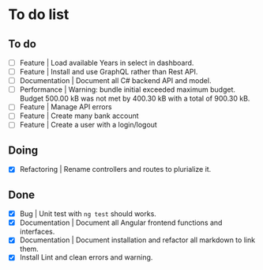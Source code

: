 # To do list

## To do
- [ ] Feature | Load available Years in select in dashboard.
- [ ] Feature | Install and use GraphQL rather than Rest API.
- [ ] Documentation | Document all C# backend API and model.
- [ ] Performance | Warning: bundle initial exceeded maximum budget. Budget 500.00 kB was not met by 400.30 kB with a total of 900.30 kB.
- [ ] Feature | Manage API errors
- [ ] Feature | Create many bank account
- [ ] Feature | Create a user with a login/logout

## Doing
- [x] Refactoring | Rename controllers and routes to plurialize it.

## Done
- [x] Bug | Unit test with `ng test` should works.
- [x] Documentation | Document all Angular frontend functions and interfaces.
- [x] Documentation | Document installation and refactor all markdown to link them.
- [x] Install Lint and clean errors and warning.